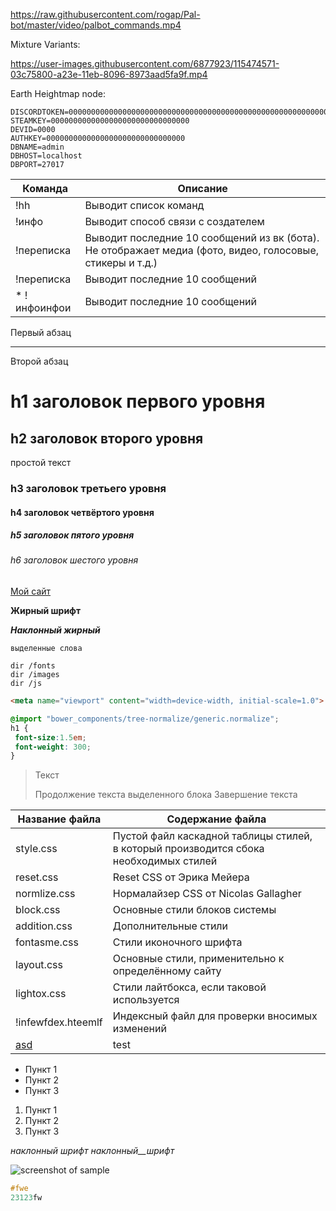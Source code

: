 
https://raw.githubusercontent.com/rogap/Pal-bot/master/video/palbot_commands.mp4

Mixture Variants:

https://user-images.githubusercontent.com/6877923/115474571-03c75800-a23e-11eb-8096-8973aad5fa9f.mp4


Earth Heightmap node:

```
DISCORDTOKEN=00000000000000000000000000000000000000000000000000000000000
STEAMKEY=0000000000000000000000000000000
DEVID=0000
AUTHKEY=0000000000000000000000000000000
DBNAME=admin
DBHOST=localhost
DBPORT=27017
```

Команда       | Описание
---------------|-----------
!hh            | Выводит список команд
!инфо          | Выводит способ связи с создателем
!переписка     | Выводит последние 10 сообщений из вк (бота). Не отображает медиа (фото, видео, голосовые, стикеры и т.д.)
!переписка     | Выводит последние 10 сообщений
* !инфоинфои   | Выводит последние 10 сообщений


Первый абзац
***
Второй абзац

h1 заголовок первого уровня
=====================

h2 заголовок второго уровня
-----------------------------------

простой текст

### h3 заголовок третьего уровня

#### h4 заголовок четвёртого уровня

##### h5 заголовок пятого уровня

###### h6 заголовок шестого уровня

[Мой сайт](https://google.com)

**Жирный шрифт**

***Наклонный жирный***

`выделенные слова`

    dir /fonts
    dir /images
    dir /js

```html
<meta name="viewport" content="width=device-width, initial-scale=1.0">
```

```scss /* или css */
@import "bower_components/tree-normalize/generic.normalize";
h1 {
 font-size:1.5em;
 font-weight: 300;
}
```

> Текст
> 
> Продолжение текста выделенного блока
> Завершение текста

Название файла        | Содержание файла
----------------------|----------------------
style.css             | Пустой файл каскадной таблицы стилей, в который производится сбока необходимых стилей
reset.css             | Reset CSS от Эрика Мейера
normlize.css          | Нормалайзер CSS от Nicolas Gallagher
block.css             | Основные стили блоков системы
addition.css          | Дополнительные стили
fontasme.css          | Стили иконочного шрифта
layout.css            | Основные стили, применительно к определённому сайту
lightox.css           | Стили лайтбокса, если таковой используется
!infewfdex.hteemlf    | Индексный файл для проверки вносимых изменений
[asd](test)           | test

* Пункт 1
* Пункт 2
* Пункт 3

1. Пункт 1
2. Пункт 2
3. Пункт 3

_наклонный_ _шрифт_ _наклонный__шрифт_

![screenshot of sample](http://webdesign.ru.net/images/Heydon_min.jpg)

```glsl
#fwe
23123fw
```
